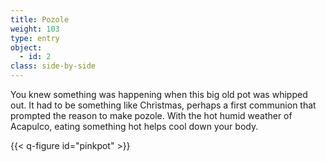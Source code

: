 ```yaml
---
title: Pozole
weight: 103
type: entry
object:
  - id: 2
class: side-by-side
---
```

You knew something was happening when this big old pot was whipped out. It had to be something like Christmas, perhaps a first communion that prompted the reason to make pozole. With the hot humid weather of Acapulco, eating something hot helps cool down your body.

{{< q-figure id="pinkpot" >}}
